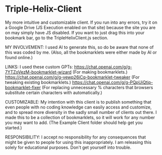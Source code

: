 # Triple-Helix-Client
My more intuitive and customizable client. If you run into any errors, try it on a Google Drive (JS Execution enabled on that site) because the site you are on may simply have JS disabled. If you want to just drag this into your bookmark bar, go to the TripleHelixClient.js section.

MY INVOLVEMENT: I used AI to generate this, so do be aware that none of this was coded by me. (Also, all the bookmarklets were either made by AI or found online.)

LINKS: I used these custom GPTs:
https://chat.openai.com/g/g-7YTZoVezM-bookmarklet-wizard (For making bookmarklets.)
https://chat.openai.com/g/g-vewp26iCq-bookmarklet-tweaker (For tweaking existing bookmarklets.)
https://chat.openai.com/g/g-PQpUiQtip-bookmarklet-fixer (For replacing unnecessary % characters that browsers substitute certain characters with automatically.)

CUSTOMIZABLE: My intention with this client is to publish something that even people with no coding knowledge can easily access and customize, and to spread more diversity in the sadly small number of clients out there. I made this to be a collection of bookmarklets, so it will work for any number you may want to add. (The Example Client folder should help get you started.)

RESPONSIBILITY: I accept no responsibility for any consequences that might be given to people for using this inappropriately. I am releasing this solely for educational purposes. Don't get yourself into trouble.
